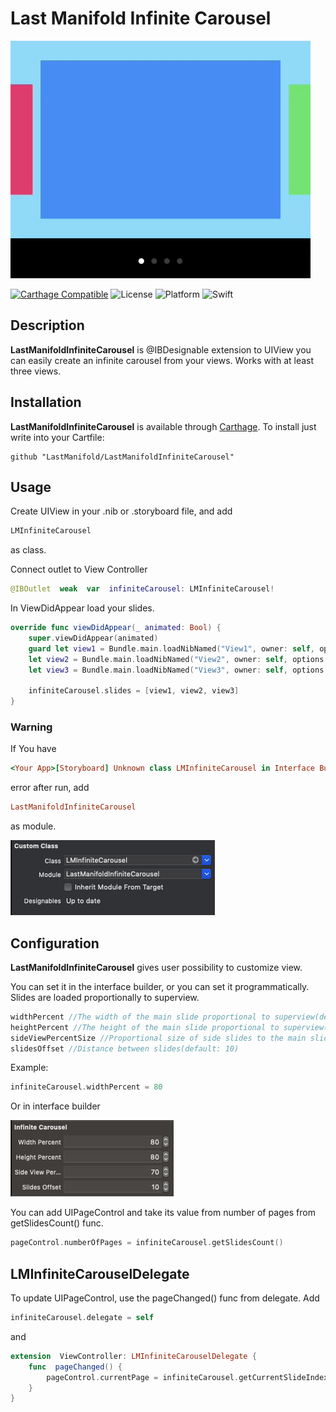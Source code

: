 # Last Manifold Infinite Carousel
![infiniteCaruoselGif](https://github.com/LastManifold/LastManifoldInfiniteCarousel/blob/master/Resources/infiniteCarousel.gif?raw=true)

[![Carthage Compatible](https://img.shields.io/badge/Carthage-compatible-4BC51D.svg?style=flat)](https://github.com/Carthage/Carthage) ![License](https://img.shields.io/badge/licence-GPL--3.0-informational.svg) ![Platform](https://img.shields.io/badge/platform-iOS-lightgrey.svg) ![Swift](https://img.shields.io/badge/swift-5.0-orange.svg)

## Description

**LastManifoldInfiniteCarousel** is @IBDesignable extension to UIView you can easily create an infinite carousel from your views. Works with at least three views.

## Installation

**LastManifoldInfiniteCarousel** is available through [Carthage](https://github.com/Carthage/Carthage).
To install just write into your Cartfile:

    github "LastManifold/LastManifoldInfiniteCarousel"

## Usage

Create UIView in your .nib or .storyboard file, and add 
```swift
LMInfiniteCarousel
```
as class.

Connect outlet to View Controller
```swift
@IBOutlet  weak  var  infiniteCarousel: LMInfiniteCarousel!
```

In ViewDidAppear load your slides. 

```swift
override func viewDidAppear(_ animated: Bool) {
	super.viewDidAppear(animated)
	guard let view1 = Bundle.main.loadNibNamed("View1", owner: self, options: nil)?.first as? UIView,
	let view2 = Bundle.main.loadNibNamed("View2", owner: self, options: nil)?.first as? UIView,
	let view3 = Bundle.main.loadNibNamed("View3", owner: self, options: nil)?.first as? UIView else { return }

	infiniteCarousel.slides = [view1, view2, view3]
}
```

### Warning

If You have 
```ruby
<Your App>[Storyboard] Unknown class LMInfiniteCarousel in Interface Builder file.
```

error after run, add 
```ruby
LastManifoldInfiniteCarousel
```
as module.

![lastManifoldCustomClass](https://github.com/LastManifold/LastManifoldInfiniteCarousel/blob/master/Resources/infiniteCarousel.png?raw=true)

## Configuration

**LastManifoldInfiniteCarousel** gives user possibility to customize view.

You can set it in the interface builder, or you can set it programmatically. Slides are loaded proportionally to superview.

```swift
widthPercent //The width of the main slide proportional to superview(default: 70)
heightPercent //The height of the main slide proportional to superview(default: 70)
sideViewPercentSize //Proportional size of side slides to the main slide(default: 70)
slidesOffset //Distance between slides(default: 10)
```

Example:

```swift
infiniteCarousel.widthPercent = 80
```
Or in interface builder

![LastManifoldChangeView](https://github.com/LastManifold/LastManifoldInfiniteCarousel/blob/master/Resources/infiniteCarousel1.png?raw=true)

You can add UIPageControl and take its value from number of pages from getSlidesCount() func.
```swift
pageControl.numberOfPages = infiniteCarousel.getSlidesCount()
```

## LMInfiniteCarouselDelegate

To update UIPageControl, use the pageChanged() func from delegate. 
Add
```swift
infiniteCarousel.delegate = self
```
and
```swift
extension  ViewController: LMInfiniteCarouselDelegate {
	func  pageChanged() {
		pageControl.currentPage = infiniteCarousel.getCurrentSlideIndex()
	}
}
```
